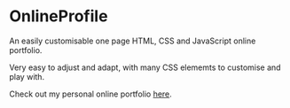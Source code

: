 # OnlineProfile

An easily customisable one page HTML, CSS and JavaScript online portfolio.

Very easy to adjust and adapt, with many CSS elememts to customise and play with.

Check out my personal online portfolio <a href='https://www.romeo.mngqibisafoundation.org' target='_blank'>here</a>.
